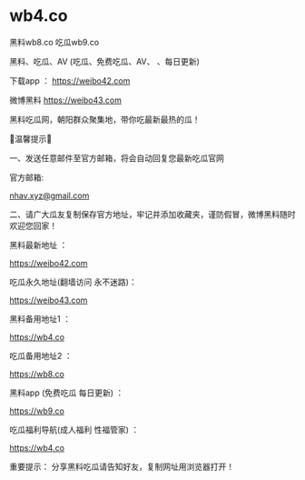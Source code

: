# wb4.co
黑料wb8.co  吃瓜wb9.co 

黑料、吃瓜、AV (吃瓜、免费吃瓜、AV、  、每日更新)

下载app ： https://weibo42.com

微博黑料 https://weibo43.com

黑料吃瓜网，朝阳群众聚集地，带你吃最新最热的瓜！

🌟温馨提示🌟

一、发送任意邮件至官方邮箱，将会自动回复您最新吃瓜官网

官方邮箱:

nhav.xyz@gmail.com

二、请广大瓜友复制保存官方地址，牢记并添加收藏夹，谨防假冒，微博黑料随时欢迎您回家！

黑料最新地址 ：

https://weibo42.com

吃瓜永久地址(翻墙访问 永不迷路)：

https://weibo43.com

黑料备用地址1 ：

https://wb4.co

吃瓜备用地址2 ：

https://wb8.co

黑料app (免费吃瓜 每日更新) ：

https://wb9.co

吃瓜福利导航(成人福利 性福管家) ：

https://wb4.co

重要提示： 分享黑料吃瓜请告知好友，复制网址用浏览器打开！
